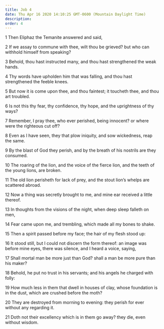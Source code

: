 ```yaml
---
title: Job 4
date: Thu Apr 16 2020 14:10:25 GMT-0600 (Mountain Daylight Time)
description: 
order: 4
---
```


<p>1 Then Eliphaz the Temanite answered and said,</p>
<p>
  2 If we assay to commune with thee, wilt thou be grieved? but who can withhold
  himself from speaking?
</p>
<p>
  3 Behold, thou hast instructed many, and thou hast strengthened the weak
  hands.
</p>
<p>
  4 Thy words have upholden him that was falling, and thou hast strengthened the
  feeble knees.
</p>
<p>
  5 But now it is come upon thee, and thou faintest; it toucheth thee, and thou
  art troubled.
</p>
<p>
  6 Is not this thy fear, thy confidence, thy hope, and the uprightness of thy
  ways?
</p>
<span></span>
<p>
  7 Remember, I pray thee, who ever perished, being innocent? or where were the
  righteous cut off?
</p>
<p>
  8 Even as I have seen, they that plow iniquity, and sow wickedness, reap the
  same.
</p>
<p>
  9 By the blast of God they perish, and by the breath of his nostrils are they
  consumed.
</p>
<p>
  10 The roaring of the lion, and the voice of the fierce lion, and the teeth of
  the young lions, are broken.
</p>
<p>
  11 The old lion perisheth for lack of prey, and the stout lion&#x2019;s whelps
  are scattered abroad.
</p>
<p>
  12 Now a thing was secretly brought to me, and mine ear received a little
  thereof.
</p>
<p>
  13 In thoughts from the visions of the night, when deep sleep falleth on men,
</p>
<p>14 Fear came upon me, and trembling, which made all my bones to shake.</p>
<p>15 Then a spirit passed before my face; the hair of my flesh stood up:</p>
<p>
  16 It stood still, but I could not discern the form thereof: an image was
  before mine eyes, there was silence, and I heard a voice, saying,
</p>
<p>
  17 Shall mortal man be more just than God? shall a man be more pure than his
  maker?
</p>
<p>
  18 Behold, he put no trust in his servants; and his angels he charged with
  folly:
</p>
<p>
  19 How much less in them that dwell in houses of clay, whose foundation is in
  the dust, which are crushed before the moth?
</p>
<p>
  20 They are destroyed from morning to evening: they perish for ever without
  any regarding it.
</p>
<p>
  21 Doth not their excellency which is in them go away? they die, even without
  wisdom.
</p>
